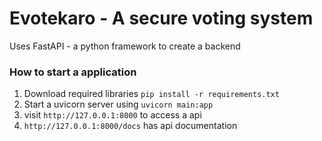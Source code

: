 # Evotekaro - A secure voting system

Uses FastAPI - a python framework to create a backend

### How to start a application
1. Download required libraries `pip install -r requirements.txt`
2. Start a uvicorn server using `uvicorn main:app` 
3. visit `http://127.0.0.1:8000` to access a api
4. `http://127.0.0.1:8000/docs` has api documentation